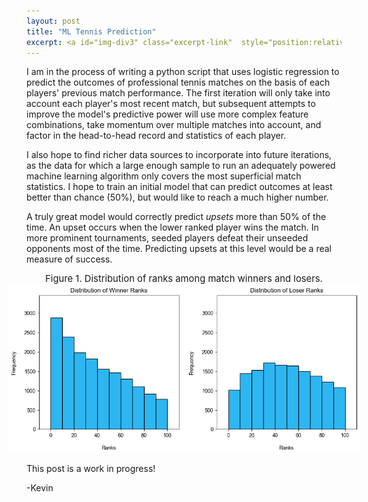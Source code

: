 ```yaml
---
layout: post
title: "ML Tennis Prediction"
excerpt: <a id="img-div3" class="excerpt-link"  style="position:relative"  href="https://kevinrosenfield.com/Predict-Tennis/"><img width = "50%", height = "auto" src="/images/tennis_analytics.jpeg" alt="obtained from https://www.pinnacle.com/"><div id="img-box3" class="img-box">Read More</div></a>
---
```

<div>
<p>
I am in the process of writing a python script that uses logistic regression to predict the outcomes of professional tennis matches on the basis of each players' previous match performance. The first iteration will only take into account each player's most recent match, but subsequent attempts to improve the model's predictive power will use more complex feature combinations, take momentum over multiple matches into account, and factor in the head-to-head record and statistics of each player.
</p>

<p>
I also hope to find richer data sources to incorporate into future iterations, as the data for which a large enough sample to run an adequately powered machine learning algorithm only covers the most superficial match statistics. I hope to train an initial model that can predict outcomes at least better than chance (50%), but would like to reach a much higher number.
</p>

<p>
A truly great model would correctly predict <i>upsets</i> more than 50% of the time. An upset occurs when the lower ranked player wins the match. In more prominent tournaments, seeded players defeat their unseeded opponents most of the time. Predicting upsets at this level would be a real measure of success.
</p>

<div style="display:flex;flex-direction:column;font-size: calc(10px + 0.5vw);align-items:center;">
  <div style="display:flex;flex-direction:row;flex-wrap:wrap;justify-content:center;">
  Figure 1. Distribution of ranks among match winners and losers.
  </div>
<img src="/images/tennis_ranks.png" style="max-width:565px">
</div>

<p>
This post is a work in progress!
</p>

<p>
-Kevin
</p>
</div>
